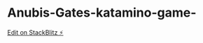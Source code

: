  # Anubis-Gates-katamino-game-

[Edit on StackBlitz ⚡️](https://stackblitz.com/edit/stackblitz-starters-zpzdzx)
